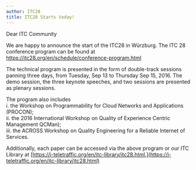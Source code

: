 ```yaml
---
author: ITC28
title: ITC28 Starts today!
---
```



Dear ITC Community

We are happy to announce the start of the ITC28 in Würzburg. The ITC 28 conference program can be found at <https://itc28.org/en/schedule/conference-program.html>

The technical program is presented in the form of double-track sessions panning three days, from Tuesday, Sep 13 to Thursday Sep 15, 2016. The demo session, the three keynote speeches, and two sessions are presented as plenary sessions.

The program also includes<br/>
i. the Workshop on Programmability for Cloud Networks and Applications (PROCON);<br/>
ii. the 2016 International Workshop on Quality of Experience Centric Management QCMan);<br/>
iii. the ACROSS Workshop on Quality Engineering for a Reliable Internet of Services.

Additionally, each paper can be accessed via the above program or our ITC Library at [https://i-teletraffic.org/en/itc-library/itc28.html.](https://i-teletraffic.org/en/itc-library/itc28.html)
